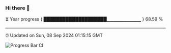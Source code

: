 ### Hi there 👋

⏳ Year progress { ████████████████████▁▁▁▁▁▁▁▁▁▁ } 68.59 %

---

⏰ Updated on Sun, 08 Sep 2024 01:15:15 GMT

![Progress Bar CI](https://github.com/JuvenileQ/Progress-Bar-CI/workflows/main/badge.svg)

